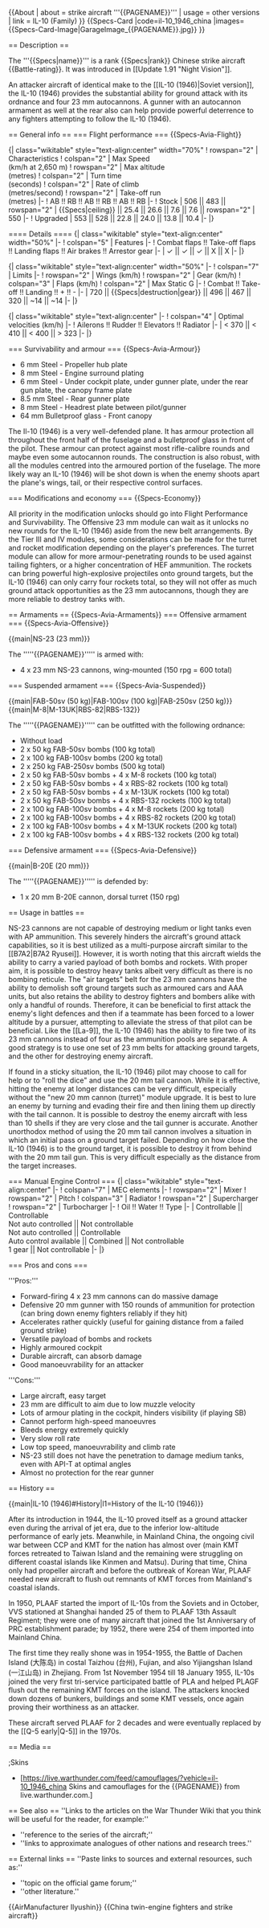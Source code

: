 {{About
| about = strike aircraft '''{{PAGENAME}}'''
| usage = other versions
| link = IL-10 (Family)
}}
{{Specs-Card
|code=il-10_1946_china
|images={{Specs-Card-Image|GarageImage_{{PAGENAME}}.jpg}}
}}

== Description ==

<!-- ''In the description, the first part should be about the history of and the creation and combat usage of the aircraft, as well as its key features. In the second part, tell the reader about the aircraft in the game. Insert a screenshot of the vehicle, so that if the novice player does not remember the vehicle by name, he will immediately understand what kind of vehicle the article is talking about.'' -->

The '''{{Specs|name}}''' is a rank {{Specs|rank}} Chinese strike aircraft {{Battle-rating}}. It was introduced in [[Update 1.91 "Night Vision"]].

An attacker aircraft of identical make to the [[IL-10 (1946)|Soviet version]], the IL-10 (1946) provides the substantial ability for ground attack with its ordnance and four 23 mm autocannons. A gunner with an autocannon armament as well at the rear also can help provide powerful deterrence to any fighters attempting to follow the IL-10 (1946).

== General info ==
=== Flight performance ===
{{Specs-Avia-Flight}}

<!-- ''Describe how the aircraft behaves in the air. Speed, manoeuvrability, acceleration and allowable loads - these are the most important characteristics of the vehicle.'' -->

{| class="wikitable" style="text-align:center" width="70%"
! rowspan="2" | Characteristics
! colspan="2" | Max Speed<br>(km/h at 2,650 m)
! rowspan="2" | Max altitude<br>(metres)
! colspan="2" | Turn time<br>(seconds)
! colspan="2" | Rate of climb<br>(metres/second)
! rowspan="2" | Take-off run<br>(metres)
|-
! AB !! RB !! AB !! RB !! AB !! RB
|-
! Stock
| 506 || 483 || rowspan="2" | {{Specs|ceiling}} || 25.4 || 26.6 || 7.6 || 7.6 || rowspan="2" | 550
|-
! Upgraded
| 553 || 528 || 22.8 || 24.0 || 13.8 || 10.4
|-
|}

==== Details ====
{| class="wikitable" style="text-align:center" width="50%"
|-
! colspan="5" | Features
|-
! Combat flaps !! Take-off flaps !! Landing flaps !! Air brakes !! Arrestor gear
|-
| ✓ || ✓ || ✓ || X || X <!-- ✓ -->
|-
|}

{| class="wikitable" style="text-align:center" width="50%"
|-
! colspan="7" | Limits
|-
! rowspan="2" | Wings (km/h)
! rowspan="2" | Gear (km/h)
! colspan="3" | Flaps (km/h)
! colspan="2" | Max Static G
|-
! Combat !! Take-off !! Landing !! + !! -
|-
| 720 <!-- {{Specs|destruction|body}} --> || {{Specs|destruction|gear}} || 496 || 467 || 320 || ~14 || ~14
|-
|}

{| class="wikitable" style="text-align:center"
|-
! colspan="4" | Optimal velocities (km/h)
|-
! Ailerons !! Rudder !! Elevators !! Radiator
|-
| < 370 || < 410 || < 400 || > 323
|-
|}

=== Survivability and armour ===
{{Specs-Avia-Armour}}

<!-- ''Examine the survivability of the aircraft. Note how vulnerable the structure is and how secure the pilot is, whether the fuel tanks are armoured, etc. Describe the armour, if there is any, and also mention the vulnerability of other critical aircraft systems.'' -->

- 6 mm Steel - Propeller hub plate
- 8 mm Steel - Engine surround plating
- 6 mm Steel - Under cockpit plate, under gunner plate, under the rear gun plate, the canopy frame plate
- 8.5 mm Steel - Rear gunner plate
- 8 mm Steel - Headrest plate between pilot/gunner
- 64 mm Bulletproof glass - Front canopy

The Il-10 (1946) is a very well-defended plane. It has armour protection all throughout the front half of the fuselage and a bulletproof glass in front of the pilot. These armour can protect against most rifle-calibre rounds and maybe even some autocannon rounds. The construction is also robust, with all the modules centred into the armoured portion of the fuselage. The more likely way an IL-10 (1946) will be shot down is when the enemy shoots apart the plane's wings, tail, or their respective control surfaces.

=== Modifications and economy ===
{{Specs-Economy}}

All priority in the modification unlocks should go into Flight Performance and Survivability. The Offensive 23 mm module can wait as it unlocks no new rounds for the IL-10 (1946) aside from the new belt arrangements. By the Tier III and IV modules, some considerations can be made for the turret and rocket modification depending on the player's preferences. The turret module can allow for more armour-penetrating rounds to be used against tailing fighters, or a higher concentration of HEF ammunition. The rockets can bring powerful high-explosive projectiles onto ground targets, but the IL-10 (1946) can only carry four rockets total, so they will not offer as much ground attack opportunities as the 23 mm autocannons, though they are more reliable to destroy tanks with.

== Armaments ==
{{Specs-Avia-Armaments}}
=== Offensive armament ===
{{Specs-Avia-Offensive}}

<!-- ''Describe the offensive armament of the aircraft, if any. Describe how effective the cannons and machine guns are in a battle, and also what belts or drums are better to use. If there is no offensive weaponry, delete this subsection.'' -->

{{main|NS-23 (23 mm)}}

The '''''{{PAGENAME}}''''' is armed with:

- 4 x 23 mm NS-23 cannons, wing-mounted (150 rpg = 600 total)

=== Suspended armament ===
{{Specs-Avia-Suspended}}

<!-- ''Describe the aircraft's suspended armament: additional cannons under the wings, bombs, rockets and torpedoes. This section is especially important for bombers and attackers. If there is no suspended weaponry remove this subsection.'' -->

{{main|FAB-50sv (50 kg)|FAB-100sv (100 kg)|FAB-250sv (250 kg)}}
{{main|M-8|M-13UK|RBS-82|RBS-132}}

The '''''{{PAGENAME}}''''' can be outfitted with the following ordnance:

- Without load
- 2 x 50 kg FAB-50sv bombs (100 kg total)
- 2 x 100 kg FAB-100sv bombs (200 kg total)
- 2 x 250 kg FAB-250sv bombs (500 kg total)
- 2 x 50 kg FAB-50sv bombs + 4 x M-8 rockets (100 kg total)
- 2 x 50 kg FAB-50sv bombs + 4 x RBS-82 rockets (100 kg total)
- 2 x 50 kg FAB-50sv bombs + 4 x M-13UK rockets (100 kg total)
- 2 x 50 kg FAB-50sv bombs + 4 x RBS-132 rockets (100 kg total)
- 2 x 100 kg FAB-100sv bombs + 4 x M-8 rockets (200 kg total)
- 2 x 100 kg FAB-100sv bombs + 4 x RBS-82 rockets (200 kg total)
- 2 x 100 kg FAB-100sv bombs + 4 x M-13UK rockets (200 kg total)
- 2 x 100 kg FAB-100sv bombs + 4 x RBS-132 rockets (200 kg total)

=== Defensive armament ===
{{Specs-Avia-Defensive}}

<!-- ''Defensive armament with turret machine guns or cannons, crewed by gunners. Examine the number of gunners and what belts or drums are better to use. If defensive weaponry is not available, remove this subsection.'' -->

{{main|B-20E (20 mm)}}

The '''''{{PAGENAME}}''''' is defended by:

- 1 x 20 mm B-20E cannon, dorsal turret (150 rpg)

== Usage in battles ==

<!-- ''Describe the tactics of playing in the aircraft, the features of using aircraft in a team and advice on tactics. Refrain from creating a "guide" - do not impose a single point of view, but instead, give the reader food for thought. Examine the most dangerous enemies and give recommendations on fighting them. If necessary, note the specifics of the game in different modes (AB, RB, SB).'' -->

NS-23 cannons are not capable of destroying medium or light tanks even with AP ammunition. This severely hinders the aircraft's ground attack capabilities, so it is best utilized as a multi-purpose aircraft similar to the [[B7A2|B7A2 Ryusei]]. However, it is worth noting that this aircraft wields the ability to carry a varied payload of both bombs and rockets. With proper aim, it is possible to destroy heavy tanks albeit very difficult as there is no bombing reticule. The "air targets" belt for the 23 mm cannons have the ability to demolish soft ground targets such as armoured cars and AAA units, but also retains the ability to destroy fighters and bombers alike with only a handful of rounds. Therefore, it can be beneficial to first attack the enemy's light defences and then if a teammate has been forced to a lower altitude by a pursuer, attempting to alleviate the stress of that pilot can be beneficial. Like the [[La-9]], the IL-10 (1946) has the ability to fire two of its 23 mm cannons instead of four as the ammunition pools are separate. A good strategy is to use one set of 23 mm belts for attacking ground targets, and the other for destroying enemy aircraft.

If found in a sticky situation, the IL-10 (1946) pilot may choose to call for help or to "roll the dice" and use the 20 mm tail cannon. While it is effective, hitting the enemy at longer distances can be very difficult, especially without the "new 20 mm cannon (turret)" module upgrade. It is best to lure an enemy by turning and evading their fire and then lining them up directly with the tail cannon. It is possible to destroy the enemy aircraft with less than 10 shells if they are very close and the tail gunner is accurate. Another unorthodox method of using the 20 mm tail cannon involves a situation in which an initial pass on a ground target failed. Depending on how close the IL-10 (1946) is to the ground target, it is possible to destroy it from behind with the 20 mm tail gun. This is very difficult especially as the distance from the target increases.

=== Manual Engine Control ===
{| class="wikitable" style="text-align:center"
|-
! colspan="7" | MEC elements
|-
! rowspan="2" | Mixer
! rowspan="2" | Pitch
! colspan="3" | Radiator
! rowspan="2" | Supercharger
! rowspan="2" | Turbocharger
|-
! Oil !! Water !! Type
|-
| Controllable || Controllable<br>Not auto controlled || Not controllable<br>Not auto controlled || Controllable<br>Auto control available || Combined || Not controllable<br>1 gear || Not controllable
|-
|}

=== Pros and cons ===

<!-- ''Summarise and briefly evaluate the vehicle in terms of its characteristics and combat effectiveness. Mark its pros and cons in the bulleted list. Try not to use more than 6 points for each of the characteristics. Avoid using categorical definitions such as "bad", "good" and the like - use substitutions with softer forms such as "inadequate" and "effective".'' -->

'''Pros:'''

- Forward-firing 4 x 23 mm cannons can do massive damage
- Defensive 20 mm gunner with 150 rounds of ammunition for protection (can bring down enemy fighters reliably if they hit)
- Accelerates rather quickly (useful for gaining distance from a failed ground strike)
- Versatile payload of bombs and rockets
- Highly armoured cockpit
- Durable aircraft, can absorb damage
- Good manoeuvrability for an attacker

'''Cons:'''

- Large aircraft, easy target
- 23 mm are difficult to aim due to low muzzle velocity
- Lots of armour plating in the cockpit, hinders visibility (if playing SB)
- Cannot perform high-speed manoeuvres
- Bleeds energy extremely quickly
- Very slow roll rate
- Low top speed, manoeuvrability and climb rate
- NS-23 still does not have the penetration to damage medium tanks, even with API-T at optimal angles
- Almost no protection for the rear gunner

== History ==

<!-- ''Describe the history of the creation and combat usage of the aircraft in more detail than in the introduction. If the historical reference turns out to be too long, take it to a separate article, taking a link to the article about the vehicle and adding a block "/History" (example: <nowiki>https://wiki.warthunder.com/(Vehicle-name)/History</nowiki>) and add a link to it here using the <code>main</code> template. Be sure to reference text and sources by using <code><nowiki><ref></ref></nowiki></code>, as well as adding them at the end of the article with <code><nowiki><references /></nowiki></code>. This section may also include the vehicle's dev blog entry (if applicable) and the in-game encyclopedia description (under <code><nowiki>=== In-game description ===</nowiki></code>, also if applicable).'' -->

{{main|IL-10 (1946)#History|l1=History of the IL-10 (1946)}}

After its introduction in 1944, the IL-10 proved itself as a ground attacker even during the arrival of jet era, due to the inferior low-altitude performance of early jets. Meanwhile, in Mainland China, the ongoing civil war between CCP and KMT for the nation has almost over (main KMT forces retreated to Taiwan Island and the remaining were struggling on different coastal islands like Kinmen and Matsu). During that time, China only had propeller aircraft and before the outbreak of Korean War, PLAAF needed new aircraft to flush out remnants of KMT forces from Mainland's coastal islands.

In 1950, PLAAF started the import of IL-10s from the Soviets and in October, VVS stationed at Shanghai handed 25 of them to PLAAF 13th Assault Regiment; they were one of many aircraft that joined the 1st Anniversary of PRC establishment parade; by 1952, there were 254 of them imported into Mainland China.

The first time they really shone was in 1954-1955, the Battle of Dachen Island (大陈岛) in costal Taizhou (台州), Fujian, and also Yijiangshan Island (一江山岛) in Zhejiang. From 1st November 1954 till 18 January 1955, IL-10s joined the very first tri-service participated battle of PLA and helped PLAGF flush out the remaining KMT forces on the island. The attackers knocked down dozens of bunkers, buildings and some KMT vessels, once again proving their worthiness as an attacker.

These aircraft served PLAAF for 2 decades and were eventually replaced by the [[Q-5 early|Q-5]] in the 1970s.

== Media ==

<!-- ''Excellent additions to the article would be video guides, screenshots from the game, and photos.'' -->

;Skins

- [https://live.warthunder.com/feed/camouflages/?vehicle=il-10_1946_china Skins and camouflages for the {{PAGENAME}} from live.warthunder.com.]

== See also ==
''Links to the articles on the War Thunder Wiki that you think will be useful for the reader, for example:''

- ''reference to the series of the aircraft;''
- ''links to approximate analogues of other nations and research trees.''

== External links ==
''Paste links to sources and external resources, such as:''

- ''topic on the official game forum;''
- ''other literature.''

{{AirManufacturer Ilyushin}}
{{China twin-engine fighters and strike aircraft}}
